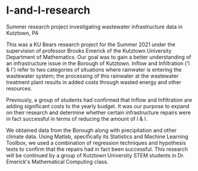 # I-and-I-research
Summer research project investigating wastewater infrastructure data in Kutztown, PA

This was a KU Bears research project for the Summer 2021 under the supervision of 
professor Brooks Emerick of the Kutztown University Department of Mathematics.
Our goal was to gain a better understanding of an infrastructure issue in the Borough 
of Kutztown. Inflow and Infiltration ('I & I') refer to two categories of situations where 
rainwater is entering the wastewater system; the processing of this rainwater at the
wastewater treatment plant results in added costs through wasted energy and other resources.

Previously, a group of students had confirmed that Inflow and Infiltration
are adding significant costs to the yearly budget. It was our purpose to expand
on their research and determine whether certain infrastructure repairs were in fact 
successful in terms of reducing the amount of I & I.

We obtained data from the Borough along with precipitation and other climate data.
Using Matlab, specifically its Statistics and Machine Learning Toolbox, we used a 
combination of regression techniques and hypothesis tests to confirm that the repairs had 
in fact been successful. This research will be continued by a group of Kutztown 
University STEM students in Dr. Emerick's Mathematical Computing class. 
